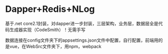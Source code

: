 # Dapper+Redis+NLog
基于.net core2.1封装，对dapper进一步封装，三层架构，业务层，数据层全是代码生成器实现（CodeSmith）！无需手写

数据连接在config文件夹下的appsettings.json文件中配置，自行配置，前端用的是vue，在WebSrc文件夹下，用npm，webpack
